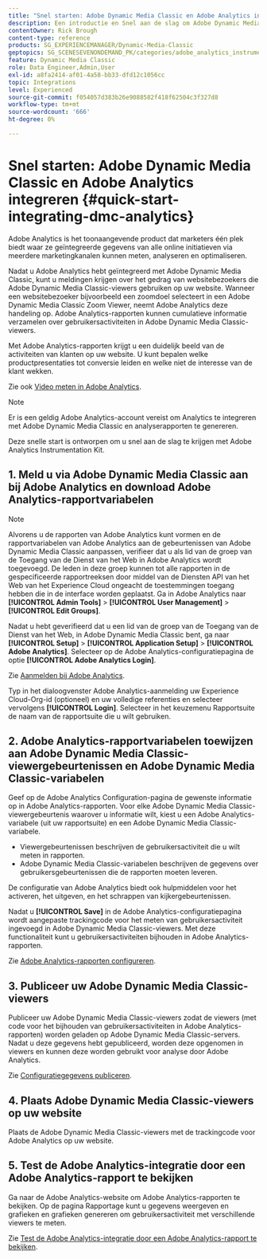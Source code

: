 ```yaml
---
title: "Snel starten: Adobe Dynamic Media Classic en Adobe Analytics integreren"
description: Een introductie en Snel aan de slag om Adobe Dynamic Media Classic en Adobe Analytics te integreren.
contentOwner: Rick Brough
content-type: reference
products: SG_EXPERIENCEMANAGER/Dynamic-Media-Classic
geptopics: SG_SCENESEVENONDEMAND_PK/categories/adobe_analytics_instrumentation_kit
feature: Dynamic Media Classic
role: Data Engineer,Admin,User
exl-id: a8fa2414-af01-4a58-bb33-dfd12c1056cc
topic: Integrations
level: Experienced
source-git-commit: f054057d383b26e9088582f418f62504c3f327d8
workflow-type: tm+mt
source-wordcount: '666'
ht-degree: 0%

---
```


# Snel starten: Adobe Dynamic Media Classic en Adobe Analytics integreren {#quick-start-integrating-dmc-analytics}

Adobe Analytics is het toonaangevende product dat marketers één plek biedt waar ze geïntegreerde gegevens van alle online initiatieven via meerdere marketingkanalen kunnen meten, analyseren en optimaliseren.

Nadat u Adobe Analytics hebt geïntegreerd met Adobe Dynamic Media Classic, kunt u meldingen krijgen over het gedrag van websitebezoekers die Adobe Dynamic Media Classic-viewers gebruiken op uw website. Wanneer een websitebezoeker bijvoorbeeld een zoomdoel selecteert in een Adobe Dynamic Media Classic Zoom Viewer, neemt Adobe Analytics deze handeling op. Adobe Analytics-rapporten kunnen cumulatieve informatie verzamelen over gebruikersactiviteiten in Adobe Dynamic Media Classic-viewers.

Met Adobe Analytics-rapporten krijgt u een duidelijk beeld van de activiteiten van klanten op uw website. U kunt bepalen welke productpresentaties tot conversie leiden en welke niet de interesse van de klant wekken.

Zie ook [Video meten in Adobe Analytics](https://experienceleague.adobe.com/en/docs/media-analytics/using/media-overview).

>[!NOTE]
>
>Er is een geldig Adobe Analytics-account vereist om Analytics te integreren met Adobe Dynamic Media Classic en analyserapporten te genereren.

Deze snelle start is ontworpen om u snel aan de slag te krijgen met Adobe Analytics Instrumentation Kit.

## 1. Meld u via Adobe Dynamic Media Classic aan bij Adobe Analytics en download Adobe Analytics-rapportvariabelen

>[!NOTE]
>
>Alvorens u de rapporten van Adobe Analytics kunt vormen en de rapportvariabelen van Adobe Analytics aan de gebeurtenissen van Adobe Dynamic Media Classic aanpassen, verifieer dat u als lid van de groep van de Toegang van de Dienst van het Web in Adobe Analytics wordt toegevoegd. De leden in deze groep kunnen tot alle rapporten in de gespecificeerde rapportreeksen door middel van de Diensten API van het Web van het Experience Cloud ongeacht de toestemmingen toegang hebben die in de interface worden geplaatst. Ga in Adobe Analytics naar **[!UICONTROL Admin Tools]** > **[!UICONTROL User Management]** > **[!UICONTROL Edit Groups]**.

Nadat u hebt geverifieerd dat u een lid van de groep van de Toegang van de Dienst van het Web, in Adobe Dynamic Media Classic bent, ga naar **[!UICONTROL Setup]** > **[!UICONTROL Application Setup]** > **[!UICONTROL Adobe Analytics]**. Selecteer op de Adobe Analytics-configuratiepagina de optie **[!UICONTROL Adobe Analytics Login]**.

Zie [Aanmelden bij Adobe Analytics](log-analytics.md#log_in_to_adobe_analytics).

Typ in het dialoogvenster Adobe Analytics-aanmelding uw Experience Cloud-Org-id (optioneel) en uw volledige referenties en selecteer vervolgens **[!UICONTROL Login]**. Selecteer in het keuzemenu Rapportsuite de naam van de rapportsuite die u wilt gebruiken.

## 2. Adobe Analytics-rapportvariabelen toewijzen aan Adobe Dynamic Media Classic-viewergebeurtenissen en Adobe Dynamic Media Classic-variabelen

Geef op de Adobe Analytics Configuration-pagina de gewenste informatie op in Adobe Analytics-rapporten. Voor elke Adobe Dynamic Media Classic-viewergebeurtenis waarover u informatie wilt, kiest u een Adobe Analytics-variabele (uit uw rapportsuite) en een Adobe Dynamic Media Classic-variabele.

* Viewergebeurtenissen beschrijven de gebruikersactiviteit die u wilt meten in rapporten.
* Adobe Dynamic Media Classic-variabelen beschrijven de gegevens over gebruikersgebeurtenissen die de rapporten moeten leveren.

De configuratie van Adobe Analytics biedt ook hulpmiddelen voor het activeren, het uitgeven, en het schrappen van kijkergebeurtenissen.

Nadat u **[!UICONTROL Save]** in de Adobe Analytics-configuratiepagina wordt aangepaste trackingcode voor het meten van gebruikersactiviteit ingevoegd in Adobe Dynamic Media Classic-viewers. Met deze functionaliteit kunt u gebruikersactiviteiten bijhouden in Adobe Analytics-rapporten.

Zie [Adobe Analytics-rapporten configureren](configuring-analytics-reports.md#configuring_adobe_analytics_reports).

## 3. Publiceer uw Adobe Dynamic Media Classic-viewers

Publiceer uw Adobe Dynamic Media Classic-viewers zodat de viewers (met code voor het bijhouden van gebruikersactiviteiten in Adobe Analytics-rapporten) worden geladen op Adobe Dynamic Media Classic-servers. Nadat u deze gegevens hebt gepubliceerd, worden deze opgenomen in viewers en kunnen deze worden gebruikt voor analyse door Adobe Analytics.

Zie [Configuratiegegevens publiceren](publishing-analytics-configuration-information.md#publishing_adobe_analytics_configuration_information).

## 4. Plaats Adobe Dynamic Media Classic-viewers op uw website

Plaats de Adobe Dynamic Media Classic-viewers met de trackingcode voor Adobe Analytics op uw website.

## 5. Test de Adobe Analytics-integratie door een Adobe Analytics-rapport te bekijken

Ga naar de Adobe Analytics-website om Adobe Analytics-rapporten te bekijken. Op de pagina Rapportage kunt u gegevens weergeven en grafieken en grafieken genereren om gebruikersactiviteit met verschillende viewers te meten.

Zie [Test de Adobe Analytics-integratie door een Adobe Analytics-rapport te bekijken](testing-integration-viewing-analytics-report.md#testing_the_integration_by_viewing_an_adobe_analytics_report).
